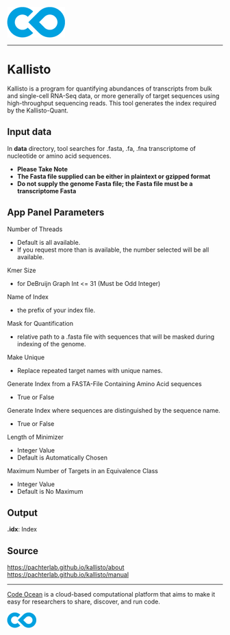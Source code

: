 [![Code Ocean Logo](images/CO_logo_135x72.png)](http://codeocean.com/product)

<hr>

# Kallisto 

Kallisto is a program for quantifying abundances of transcripts from bulk and single-cell RNA-Seq data, or more generally of target sequences using high-throughput sequencing reads. This tool generates the index required by the Kallisto-Quant. 

## Input data

In **data** directory, tool searches for .fasta, .fa, .fna transcriptome of nucleotide or amino acid sequences. 

- **Please Take Note**
- **The Fasta file supplied can be either in plaintext or gzipped format**
- **Do not supply the genome Fasta file; the Fasta file must be a transcriptome Fasta**

## App Panel Parameters 

Number of Threads
- Default is all available.   
- If you request more than is available, the number selected will be all available. 

Kmer Size 
- for DeBruijn Graph Int <= 31 (Must be Odd Integer)

Name of Index
- the prefix of your index file. 

Mask for Quantification
- relative path to a .fasta file with sequences that will be masked during indexing of the genome.

Make Unique
- Replace repeated target names with unique names.

Generate Index from a FASTA-File Containing Amino Acid sequences
- True or False

Generate Index where sequences are distinguished by the sequence name.
- True or False

Length of Minimizer
- Integer Value 
- Default is Automatically Chosen

Maximum Number of Targets in an Equivalence Class
- Integer Value
- Default is No Maximum

## Output

**.idx**: Index

## Source 

https://pachterlab.github.io/kallisto/about
https://pachterlab.github.io/kallisto/manual

<hr>

[Code Ocean](https://codeocean.com/) is a cloud-based computational platform that aims to make it easy for researchers to share, discover, and run code.<br /><br />
[![Code Ocean Logo](images/CO_logo_68x36.png)](https://www.codeocean.com)